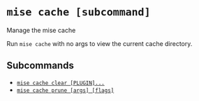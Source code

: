 # `mise cache [subcommand]`

Manage the mise cache

Run `mise cache` with no args to view the current cache directory.

## Subcommands

* [`mise cache clear [PLUGIN]...`](/cli/cache/clear.md)
* [`mise cache prune [args] [flags]`](/cli/cache/prune.md)

